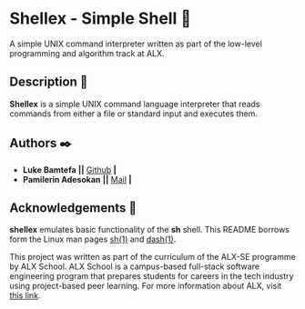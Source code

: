 # **Shellex** - Simple Shell :shell:

A simple UNIX command interpreter written as part of the low-level programming and algorithm track at ALX.

## Description :speech_balloon:

**Shellex** is a simple UNIX command language interpreter that reads commands from either a file or standard input and executes them.


## Authors :black_nib:

* **Luke Bamtefa** **||** [Github](https://github.com/heisluke) **|**
* **Pamilerin Adesokan** **||** [Mail](pamilerinadesokan@gmail.com) **|**

## Acknowledgements :pray:

**shellex** emulates basic functionality of the **sh** shell. This README borrows form the Linux man pages [sh(1)](https://linux.die.net/man/1/sh) and [dash(1)](https://linux.die.net/man/1/dash).

This project was written as part of the curriculum of the ALX-SE programme by ALX School. ALX School is a campus-based full-stack software engineering program that prepares students for careers in the tech industry using project-based peer learning. For more information about ALX, visit [this link](https://www.alxafrica.com/).
